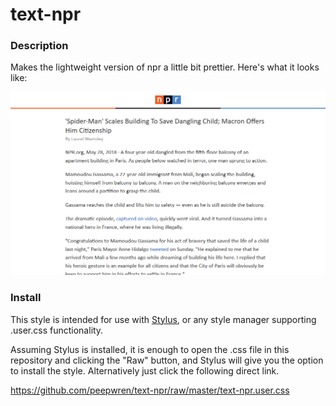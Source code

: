 # text-npr

### Description
Makes the lightweight version of npr a little bit prettier. Here's what it looks like:

![Screenshot-1](textnpr_css01.png?raw=true)

### Install

This style is intended for use with [Stylus](https://github.com/openstyles/stylus), or any style manager supporting .user.css functionality.

Assuming Stylus is installed, it is enough to open the .css file in this repository and clicking the "Raw" button, and Stylus will give you the option to install the style.
Alternatively just click the following direct link.

<https://github.com/peepwren/text-npr/raw/master/text-npr.user.css>